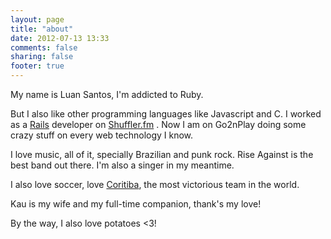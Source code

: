 ```yaml
---
layout: page
title: "about"
date: 2012-07-13 13:33
comments: false
sharing: false
footer: true
---
```


My name is Luan Santos, I'm addicted to Ruby.

But I also like other programming languages like Javascript and C. I worked as a [Rails](http://rubyonrails.org/)  developer on [Shuffler.fm](http://shuffler.fm) . Now I am on Go2nPlay doing some crazy stuff on every web technology I know.

I love music, all of it, specially Brazilian and punk rock. Rise Against is the best band out there. I'm also a singer in my meantime.

I also love soccer, love [Coritiba](http://coritiba.com.br), the most victorious team in the world.

Kau is my wife and my full-time companion, thank's my love!

By the way, I also love potatoes <3!
